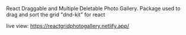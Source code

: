 React Draggable and Multiple Deletable Photo Gallery.
Package used to drag and sort the grid "dnd-kit" for react

live view: https://reactgridphotogallery.netlify.app/
